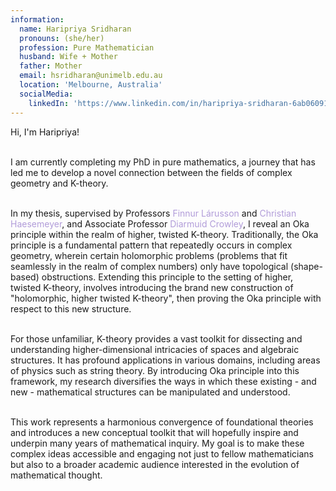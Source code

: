 ```yaml
---
information:
  name: Haripriya Sridharan
  pronouns: (she/her)
  profession: Pure Mathematician
  husband: Wife + Mother
  father: Mother
  email: hsridharan@unimelb.edu.au
  location: 'Melbourne, Australia'
  socialMedia:
    linkedIn: 'https://www.linkedin.com/in/haripriya-sridharan-6ab06091/'
---
```


<style>
    a {
        color: #b19cd9; /* Aesthetic purple */
        text-decoration: none; /* Optional: removes underline */
    }
    a:hover {
        color: purple ; /* Pastel purple on hover */
    }
</style>

Hi, I'm Haripriya!
<br><br>

I am currently completing my PhD in pure mathematics, a journey that has led me to develop a novel connection between the fields of complex geometry and K-theory.
<br><br>

In my thesis, supervised by Professors <a href="http://www.maths.adelaide.edu.au/finnur.larusson/" >Finnur Lárusson</a> and <a href="https://blogs.unimelb.edu.au/christian-haesemeyer/">Christian Haesemeyer</a>, and Associate Professor <a href="https://www.dcrowley.net/">Diarmuid Crowley</a>, I reveal an Oka principle within the realm of higher, twisted K-theory. Traditionally, the Oka principle is a fundamental pattern that repeatedly occurs in complex geometry, wherein certain holomorphic problems (problems that fit seamlessly in the realm of complex numbers) only have topological (shape-based) obstructions. Extending this principle to the setting of higher, twisted K-theory, involves introducing the brand new construction of "holomorphic, higher twisted K-theory", then proving the Oka principle with respect to this new structure.
<br><br>

For those unfamiliar, K-theory provides a vast toolkit for dissecting and understanding higher-dimensional intricacies of spaces and algebraic structures. It has profound applications in various domains, including areas of physics such as string theory. By introducing Oka principle into this framework, my research diversifies the ways in which these existing - and new - mathematical structures can be manipulated and understood.
<br><br>

This work represents a harmonious convergence of foundational theories and introduces a new conceptual toolkit that will hopefully inspire and underpin many years of mathematical inquiry. My goal is to make these complex ideas accessible and engaging not just to fellow mathematicians but also to a broader academic audience interested in the evolution of mathematical thought.
